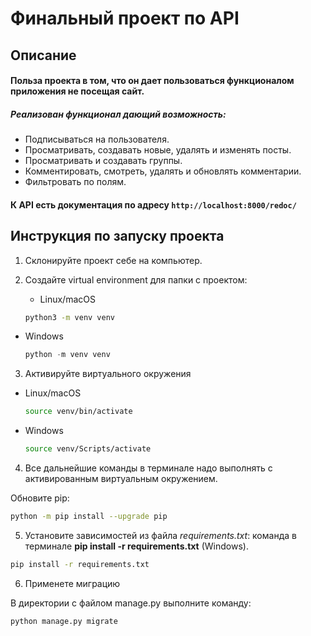 # Финальный проект по API
## Описание
#### Польза проекта в том, что он дает пользоваться функционалом приложения не посещая сайт.
##### Реализован функционал дающий возможность:
* Подписываться на пользователя.
* Просматривать, создавать новые, удалять и изменять посты.
* Просматривать и создавать группы.
* Комментировать, смотреть, удалять и обновлять комментарии.
* Фильтровать по полям.

#### К API есть документация по адресу `http://localhost:8000/redoc/`


## Инструкция по запуску проекта
1. Склонируйте проект себе на компьютер.
2. Создайте  virtual environment для папки с проектом: 

   - Linux/macOS
    
    ```bash
    python3 -m venv venv
    ```
    
- Windows
    
    ```python
    python -m venv venv
    ```

3. Активируйте виртуального окружения

- Linux/macOS
    
    ```bash
    source venv/bin/activate
    ```
    
- Windows
    
    ```bash
    source venv/Scripts/activate
    ```
4. Все дальнейшие команды в терминале надо выполнять с активированным виртуальным окружением.

Обновите pip:

```bash
python -m pip install --upgrade pip
```

5. Установите зависимостей из файла *requirements.txt*:
команда в терминале **pip install -r requirements.txt** (Windows).

```bash
pip install -r requirements.txt
```

6. Применете миграцию

    
В директории с файлом manage.py выполните команду: 

```bash
python manage.py migrate
```
